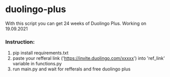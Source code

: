 # duolingo-plus
With this script you can get 24 weeks of Duolingo Plus. Working on 19.09.2021
### Instruction:
1) pip install requirements.txt
2) paste your refferal link ('https://invite.duolingo.com/xxxxx') into 'ref_link' variable in functions.py
3) run main.py and wait for refferals and free duolingo plus
